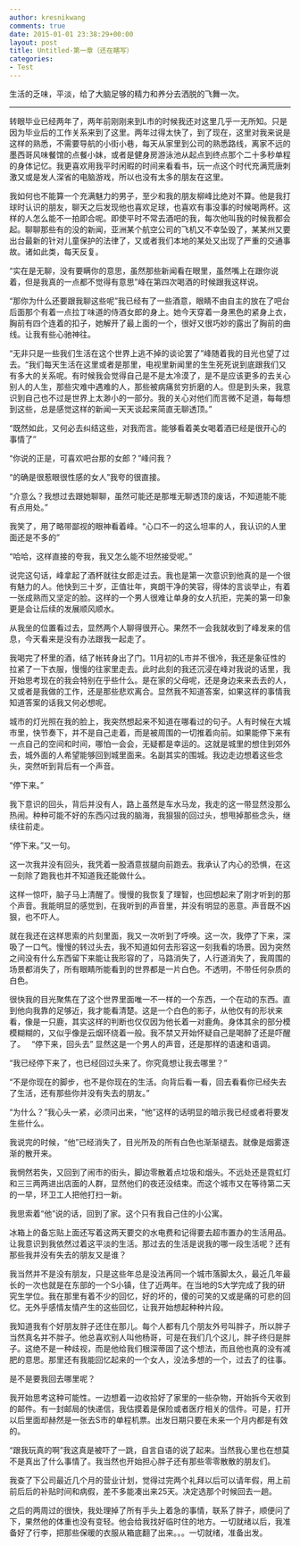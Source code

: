 ```yaml
---
author: kresnikwang
comments: true
date: 2015-01-01 23:38:29+00:00
layout: post
title: Untitled-第一章（还在瞎写）
categories:
- Test
---
```


生活的乏味，平淡，给了大脑足够的精力和养分去洒脱的飞舞一次。





* * *



转眼毕业已经两年了，两年前刚刚来到L市的时候我还对这里几乎一无所知。只是因为毕业后的工作关系来到了这里。两年过得太快了，到了现在，这里对我来说是这样的熟悉，不需要导航的小街小巷，每天从家里到公司的熟悉路线，离家不远的墨西哥风味餐馆的点餐小妹，或者是健身房游泳池从起点到终点那个二十多秒单程的身体记忆。我更喜欢用我平时闲暇的时间来看看书，玩一点这个时代充满荒唐刺激又或是发人深省的电脑游戏，所以也没有太多的朋友在这里。

我如何也不能算一个充满魅力的男子，至少和我的朋友柳峰比绝对不算。他是我打球时认识的朋友，聊天之后发现他也喜欢足球，也喜欢有事没事的时候喝两杯。这样的人怎么能不一拍即合呢。即使平时不常去酒吧的我，每次他叫我的时候我都会起。聊聊那些有的没的新闻，亚洲某个航空公司的飞机又不幸坠毁了，某某州又要出台最新的针对儿童保护的法律了，又或者我们本地的某处又出现了严重的交通事故。诸如此类，每天反复。

“实在是无聊，没有要瞒你的意思，虽然那些新闻看在眼里，虽然嘴上在跟你说着，但是我真的一点都不觉得有意思”峰在第四次喝酒的时候跟我这样说。

“那你为什么还要跟我聊这些呢”我已经有了一些酒意，眼睛不由自主的放在了吧台后面那个有着一点拉丁味道的侍酒女郎的身上。她今天穿着一身黑色的紧身上衣，胸前有四个连着的扣子，她解开了最上面的一个，很好又很巧妙的露出了胸前的曲线。让我有些心驰神往。

“无非只是一些我们生活在这个世界上逃不掉的谈论罢了”峰随着我的目光也望了过去。“我们每天生活在这里或者是那里，电视里新闻里的生生死死说到底跟我们又有多大的关系呢。有时候我会觉得自己是不是太冷漠了，是不是应该更多的去关心别人的人生，那些灾难中遇难的人，那些被病痛贫穷折磨的人。但是到头来，我意识到自己也不过是世界上太渺小的一部分。我的关心对他们而言微不足道，每每想到这些，总是感觉这样的新闻一天天谈起来简直无聊透顶。”

“既然如此，又何必去纠结这些，对我而言。能够看着美女喝着酒已经是很开心的事情了”

“你说的正是，可喜欢吧台那的女郎？”峰问我？

“的确是很惹眼很性感的女人”我夸的很直接。

“介意么？我想过去跟她聊聊，虽然可能还是那堆无聊透顶的废话，不知道能不能有点用处。”

我笑了，用了略带鄙视的眼神看着峰。“心口不一的这么坦率的人，我认识的人里面还是不多的”

“哈哈，这样直接的夸我，我又怎么能不坦然接受呢。”

说完这句话，峰拿起了酒杯就往女郎走过去。我也是第一次意识到他真的是一个很有魅力的人。他快到三十岁，正值壮年，爽朗干净的笑容，得体的言谈举止，有着一张成熟而又坚定的脸。这样的一个男人很难让单身的女人抗拒，完美的第一印象更是会让后续的发展顺风顺水。

从我坐的位置看过去，显然两个人聊得很开心。果然不一会我就收到了峰发来的信息，今天看来是没有办法跟我一起走了。

我喝完了杯里的酒，结了帐转身出了门。11月初的L市并不很冷，我还是象征性的拉紧了一下衣服，慢慢的往家里走去。此时此刻的我还沉浸在峰对我说的话里，我开始思考现在的我会特别在乎些什么。是在家的父母呢，还是身边来来去去的人，又或者是我做的工作，还是那些悲欢离合。显然我不知道答案，如果这样的事情我知道答案的话我又何必想呢。

城市的灯光照在我的脸上，我突然想起来不知道在哪看过的句子。人有时候在大城市里，快节奏下，并不是自己走着，而是被周围的一切推着向前。如果能停下来有一点自己的空间和时间，哪怕一会会，无疑都是幸运的。这就是城里的想住到郊外去，城外面的人希望能够回到城里面来。名副其实的围城。我边走边想着这些念头，突然听到背后有一个声音。

“停下来。”

我下意识的回头，背后并没有人，路上虽然是车水马龙，我走的这一带显然没那么热闹。种种可能不好的东西闪过我的脑海，我狠狠的回过头，想甩掉那些念头，继续往前走。

“停下来。”又一句。

这一次我并没有回头，我凭着一股酒意拔腿向前跑去。我承认了内心的恐惧，在这一刻除了跑我也并不知道我还能做什么。

这样一惊吓，脑子马上清醒了。慢慢的我恢复了理智，也回想起来了刚才听到的那个声音。我能明显的感觉到，在我听到的声音里，并没有明显的恶意。声音既不凶狠，也不吓人。

就在我还在这样思索的片刻里面，我又一次听到了呼唤。这一次，我停了下来，深吸了一口气。慢慢的转过头去，我不知道如何去形容这一刻我看的场景。因为突然之间没有什么东西留下来能让我形容的了，马路消失了，人行道消失了，我周围的场景都消失了，所有眼睛所能看到的世界都是一片白色。不透明，不带任何杂质的白色。

很快我的目光聚焦在了这个世界里面唯一不一样的一个东西，一个在动的东西。直到他向我靠的足够近，我才能看清楚。这是一个白色的影子，从他仅有的形状来看，像是一只鹿，其实这样的判断也仅仅因为他长着一对鹿角。身体其余的部分模模糊糊的，又似乎像是云烟环绕着一般。我不禁又开始怀疑自己是喝醉了还是吓醒了。
 
“停下来，回头去” 显然这是一个男人的声音，还是那样的语速和语调。

“我已经停下来了，也已经回过头来了。你究竟想让我去哪里？”

“不是你现在的脚步，也不是你现在的生活。向背后看一看，回去看看你已经失去了生活，还有那些你并没有失去的朋友。”

“为什么？”我心头一紧，必须问出来，“他”这样的话明显的暗示我已经或者将要发生些什么。

我说完的时候，“他”已经消失了，目光所及的所有白色也渐渐褪去。就像是烟雾逐渐的散开来。


我惘然若失，又回到了闹市的街头，脚边零散着点垃圾和烟头。不远处还是霓虹灯和三三两两进出店面的人群，显然他们的夜还没结束。而这个城市又在等待第二天的一早，环卫工人把他打扫一新。


我思索着“他”说的话，回到了家。这个只有我自己住的小公寓。


冰箱上的备忘贴上面还写着这两天要交的水电费和记得要去超市置办的生活用品。让我意识到我依然过着这平淡的生活。那过去的生活是说我的哪一段生活呢？还有那些我并没有失去的朋友又是谁？

我当然并不是没有朋友，只是这些年总是没法再同一个城市落脚太久，最近几年最长的一次也就是在东部的一个S小镇，住了近两年。在当地的S大学完成了我的研究生学位。我在那里有着不少的回忆，好的坏的，傻的可笑的又或是痛的可悲的回忆。无外乎感情友情产生的这些回忆，让我开始想起种种片段。


我知道我有个好朋友胖子还住在那儿。每个人都有几个朋友外号叫胖子，所以胖子当然真名并不胖子。他总喜欢别人叫他杨哥，可是在我们几个这儿，胖子终归是胖子。这绝不是一种歧视，而是他给我们根深蒂固了这个想法，而且他也真的没有减肥的意思。那里还有我能回忆起来的一个女人，没法多想的一个，过去了的往事。

是不是要我回去哪里呢？

我开始思考这种可能性。一边想着一边收拾好了家里的一些杂物，开始拆今天收到的邮件。有一封邮局的快递信，我估摸着是保险或者医疗相关的信件。可是，打开以后里面却赫然是一张去S市的单程机票。出发日期只要在未来一个月内都是有效的。

“跟我玩真的啊”我这真是被吓了一跳，自言自语的说了起来。当然我心里也在想莫不是真出了什么事情了。我当然也开始担心胖子还有那些零零散散的朋友们。

我查了下公司最近几个月的营业计划，觉得过完两个礼拜以后可以请年假，用上前前后后的补贴时间和病假，差不多能凑出来25天。决定选那个时候回去一趟。

之后的两周过的很快，我处理掉了所有手头上着急的事情，联系了胖子，顺便问了下，果然他的体重也没有变轻。他会给我找好临时住的地方。一切就绪以后，我准备好了行李，把那些保暖的衣服从箱底翻了出来。。。一切就绪，准备出发。
